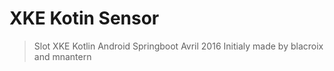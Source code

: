 # XKE Kotin Sensor

> Slot XKE Kotlin Android Springboot Avril 2016
> Initialy made by blacroix and mnantern
